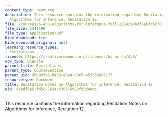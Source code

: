 ```yaml
---
content_type: resource
description: This resource contains the information regarding Recitation Notes on
  Algorithms for Inference, Recitation 12.
file: /courses/6-438-algorithms-for-inference-fall-2014/94bdf6a5fd5c7634f3636968fb3d4ede_MIT6_438F14_rec12.pdf
file_size: 2341199
file_type: application/pdf
hide_download: true
hide_download_original: null
learning_resource_types:
- Recitations
license: https://creativecommons.org/licenses/by-nc-sa/4.0/
ocw_type: OCWFile
parent_title: Recitations
parent_type: CourseSection
parent_uid: 95d99fa6-b4c9-e0e4-c0c6-45fc32e061f7
resourcetype: Document
title: Recitation Notes on Algorithms for Inference, Recitation 12
uid: 94bdf6a5-fd5c-7634-f363-6968fb3d4ede
---
```

This resource contains the information regarding Recitation Notes on Algorithms for Inference, Recitation 12.